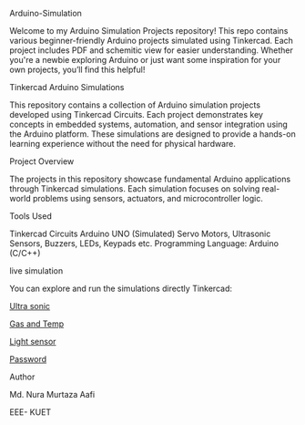 Arduino-Simulation

Welcome to my Arduino Simulation Projects repository! This repo contains various beginner-friendly Arduino projects simulated using Tinkercad. Each project includes PDF and schemitic view for easier understanding. Whether you're a newbie exploring Arduino or just want some inspiration for your own projects, you’ll find this helpful!

Tinkercad Arduino Simulations

This repository contains a collection of Arduino simulation projects developed using Tinkercad Circuits. Each project demonstrates key concepts in embedded systems, automation, and sensor integration using the Arduino platform. These simulations are designed to provide a hands-on learning experience without the need for physical hardware.

Project Overview

The projects in this repository showcase fundamental Arduino applications through Tinkercad simulations. Each simulation focuses on solving real-world problems using sensors, actuators, and microcontroller logic.

Tools Used

Tinkercad Circuits Arduino UNO (Simulated) Servo Motors, Ultrasonic Sensors, Buzzers, LEDs, Keypads etc. Programming Language: Arduino (C/C++)

live simulation

You can explore and run the simulations directly Tinkercad:


[Ultra sonic](https://www.tinkercad.com/things/66kDeEiS2XA-ultra-sonic?sharecode=3MxxxeqZkG44NhPK_r6QeGY9HEa7MLlDKCcKsI519K4)


[Gas and Temp](https://www.tinkercad.com/things/gBXbpEUVqeB-gas-and-temp?sharecode=LcFHdGLU5ds-sJXuKd_bs9oI3zMqe2aw07b-aZK4j5U)

[Light sensor](https://www.tinkercad.com/things/4nMr2d5uTec-light-sensor?sharecode=lKzkkg1BciqPVwR8hjhKsoA5h7IogsBuIWoRtdB3iEw)

[Password](https://www.tinkercad.com/things/33XyIT4c8EW-password?sharecode=HltGQWmVjZA2E9EY1RQoMbNOqyjitTofCV9k2YOjp1o)






Author

Md. Nura Murtaza Aafi

EEE- KUET
